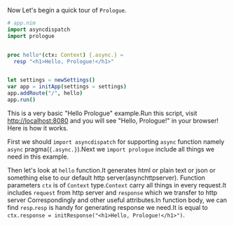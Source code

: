 Now Let's begin a quick tour of `Prologue`.

```nim
# app.nim
import asyncdispatch
import prologue


proc hello*(ctx: Context) {.async.} =
  resp "<h1>Hello, Prologue!</h1>"


let settings = newSettings()
var app = initApp(settings = settings)
app.addRoute("/", hello)
app.run()
```

This is a very basic "Hello Prologue" example.Run this script, visit [http://localhost:8080](http://localhost:8080) and you will
see "Hello, Prologue!" in your browser! Here is how it works.

First we should `import asyncdispatch` for supporting `async` function namely `async` pragma(`{.async.}`).Next we `import prologue` include all things we need in this example.

Then let's look at `hello` function.It generates html or plain text or json or something else to our default http server(asynchttpserver). Function parameters `ctx` is of `Context` type.`Context` carry all things in every request.It includes `request` from http server and `response` which we transfer to http server Correspondingly and other useful attributes.In function body, we can find `resp`.`resp` is handy for generating response we need.It is equal to `ctx.response = initResponse("<h1>Hello, Prologue!</h1>")`.
